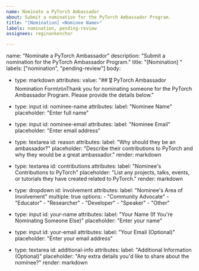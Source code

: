 ```yaml
---
name: Nominate a PyTorch Ambassador
about: Submit a nomination for the PyTorch Ambassador Program.
title: "[Nomination] <Nominee Name>"
labels: nomination, pending-review
assignees: reginankenchor

---
```


name: "Nominate a PyTorch Ambassador"
description: "Submit a nomination for the PyTorch Ambassador Program."
title: "[Nomination] <Nominee Name>"
labels: ["nomination", "pending-review"]
body:
  - type: markdown
    attributes:
      value: "## 🎖 PyTorch Ambassador Nomination Form\n\nThank you for nominating someone for the PyTorch Ambassador Program. Please provide the details below."

  - type: input
    id: nominee-name
    attributes:
      label: "Nominee Name"
      placeholder: "Enter full name"

  - type: input
    id: nominee-email
    attributes:
      label: "Nominee Email"
      placeholder: "Enter email address"

  - type: textarea
    id: reason
    attributes:
      label: "Why should they be an ambassador?"
      placeholder: "Describe their contributions to PyTorch and why they would be a great ambassador."
      render: markdown

  - type: textarea
    id: contributions
    attributes:
      label: "Nominee's Contributions to PyTorch"
      placeholder: "List any projects, talks, events, or tutorials they have created related to PyTorch."
      render: markdown

  - type: dropdown
    id: involvement
    attributes:
      label: "Nominee's Area of Involvement"
      multiple: true
      options:
        - "Community Advocate"
        - "Educator"
        - "Researcher"
        - "Developer"
        - "Speaker"
        - "Other"

  - type: input
    id: your-name
    attributes:
      label: "Your Name (If You're Nominating Someone Else)"
      placeholder: "Enter your name"

  - type: input
    id: your-email
    attributes:
      label: "Your Email (Optional)"
      placeholder: "Enter your email address"

  - type: textarea
    id: additional-info
    attributes:
      label: "Additional Information (Optional)"
      placeholder: "Any extra details you'd like to share about the nominee?"
      render: markdown
